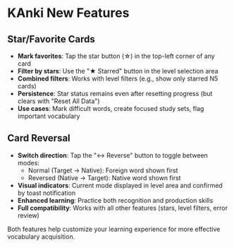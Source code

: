# KAnki New Features

## Star/Favorite Cards

- **Mark favorites**: Tap the star button (☆) in the top-left corner of any card
- **Filter by stars**: Use the "★ Starred" button in the level selection area
- **Combined filters**: Works with level filters (e.g., show only starred N5 cards)
- **Persistence**: Star status remains even after resetting progress (but clears with "Reset All Data")
- **Use cases**: Mark difficult words, create focused study sets, flag important vocabulary

## Card Reversal

- **Switch direction**: Tap the "↔ Reverse" button to toggle between modes:
  - Normal (Target → Native): Foreign word shown first
  - Reversed (Native → Target): Native word shown first
- **Visual indicators**: Current mode displayed in level area and confirmed by toast notification
- **Enhanced learning**: Practice both recognition and production skills
- **Full compatibility**: Works with all other features (stars, level filters, error review)

Both features help customize your learning experience for more effective vocabulary acquisition.
